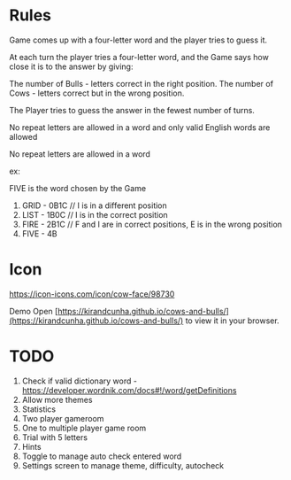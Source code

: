 # Rules

Game comes up with a four-letter word and the player tries to guess it.

At each turn the player tries a four-letter word, and the Game says how close it is to the answer by giving:

The number of Bulls - letters correct in the right position.
The number of Cows - letters correct but in the wrong position.

The Player tries to guess the answer in the fewest number of turns.

No repeat letters are allowed in a word and only valid English words are allowed

No repeat letters are allowed in a word

ex:

FIVE is the word chosen by the Game

1. GRID - 0B1C // I is in a different position
2. LIST - 1B0C // I is in the correct position
3. FIRE - 2B1C // F and I are in correct positions, E is in the wrong position
4. FIVE - 4B

# Icon

https://icon-icons.com/icon/cow-face/98730

Demo
Open [https://kirandcunha.github.io/cows-and-bulls/](https://kirandcunha.github.io/cows-and-bulls/) to view it in your browser.

# TODO

1. Check if valid dictionary word - https://developer.wordnik.com/docs#!/word/getDefinitions
2. Allow more themes
3. Statistics
4. Two player gameroom
5. One to multiple player game room
6. Trial with 5 letters
7. Hints
8. Toggle to manage auto check entered word
9. Settings screen to manage theme, difficulty, autocheck
